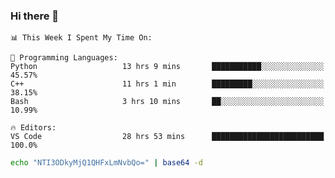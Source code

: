 ### Hi there 👋

<!--START_SECTION:waka-->
```text
📊 This Week I Spent My Time On: 

💬 Programming Languages: 
Python                   13 hrs 9 mins       ███████████░░░░░░░░░░░░░░   45.57% 
C++                      11 hrs 1 min        █████████░░░░░░░░░░░░░░░░   38.15% 
Bash                     3 hrs 10 mins       ██░░░░░░░░░░░░░░░░░░░░░░░   10.99%

🔥 Editors: 
VS Code                  28 hrs 53 mins      █████████████████████████   100.0%
```


<!--END_SECTION:waka-->

```bash
echo "NTI3ODkyMjQ1QHFxLmNvbQo=" | base64 -d
```
